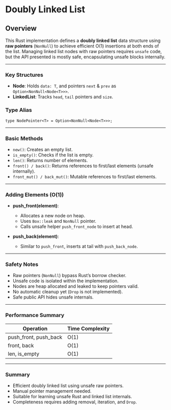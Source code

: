 # Doubly Linked List

## Overview

This Rust implementation defines a **doubly linked list** data structure using **raw pointers** (`NonNull`) to achieve efficient O(1) insertions at both ends of the list. Managing linked list nodes with raw pointers requires `unsafe` code, but the API presented is mostly safe, encapsulating unsafe blocks internally.

---

### Key Structures
- **Node<T>**: Holds `data: T`, and pointers `next` & `prev` as `Option<NonNull<Node<T>>>`.
- **LinkedList<T>**: Tracks `head`, `tail` pointers and `size`.

### Type Alias
```
type NodePointer<T> = Option<NonNull<Node<T>>>;
```

---

### Basic Methods

- `new()`: Creates an empty list.
- `is_empty()`: Checks if the list is empty.
- `len()`: Returns number of elements.
- `front() / back()`: Returns references to first/last elements (unsafe internally).
- `front_mut() / back_mut()`: Mutable references to first/last elements.

---

### Adding Elements (O(1))

- **push_front(element)**:
  - Allocates a new node on heap.
  - Uses `Box::leak` and `NonNull` pointer.
  - Calls unsafe helper `push_front_node` to insert at head.

- **push_back(element)**:
  - Similar to `push_front`, inserts at tail with `push_back_node`.

---

### Safety Notes

- Raw pointers (`NonNull`) bypass Rust’s borrow checker.
- Unsafe code is isolated within the implementation.
- Nodes are heap allocated and leaked to keep pointers valid.
- No automatic cleanup yet (`Drop` is not implemented).
- Safe public API hides unsafe internals.

---

### Performance Summary

| Operation           | Time Complexity |
|---------------------|-----------------|
| push_front, push_back| O(1)            |
| front, back          | O(1)            |
| len, is_empty        | O(1)            |

---

### Summary

- Efficient doubly linked list using unsafe raw pointers.
- Manual pointer management needed.
- Suitable for learning unsafe Rust and linked list internals.
- Completeness requires adding removal, iteration, and `Drop`.
